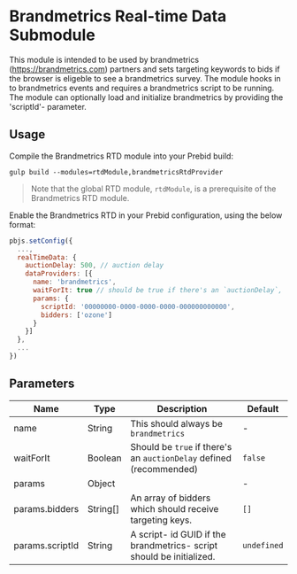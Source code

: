 # Brandmetrics Real-time Data Submodule
This module is intended to be used by brandmetrics (https://brandmetrics.com) partners and sets targeting keywords to bids if the browser is eligeble to see a brandmetrics survey.
The module hooks in to brandmetrics events and requires a brandmetrics script to be running. The module can optionally load and initialize brandmetrics by providing the 'scriptId'- parameter.

## Usage
Compile the Brandmetrics RTD module into your Prebid build:
```
gulp build --modules=rtdModule,brandmetricsRtdProvider
```

> Note that the global RTD module, `rtdModule`, is a prerequisite of the Brandmetrics RTD module.

Enable the Brandmetrics RTD in your Prebid configuration, using the below format:

```javascript
pbjs.setConfig({
  ...,
  realTimeData: {
    auctionDelay: 500, // auction delay
    dataProviders: [{
      name: 'brandmetrics',
      waitForIt: true // should be true if there's an `auctionDelay`,
      params: {
        scriptId: '00000000-0000-0000-0000-000000000000',
        bidders: ['ozone']
      }
    }]
  },
  ...
})
```

## Parameters
| Name              | Type                 | Description        | Default        |
| ----------------- | -------------------- | ------------------ | ------------------ |
| name              | String               | This should always be `brandmetrics` | - |
| waitForIt         | Boolean              | Should be `true` if there's an `auctionDelay` defined (recommended) | `false` |
| params            | Object               |                 | - |
| params.bidders    | String[]             | An array of bidders which should receive targeting keys. | `[]` |
| params.scriptId   | String               | A script- id GUID if the brandmetrics- script should be initialized. | `undefined` |
